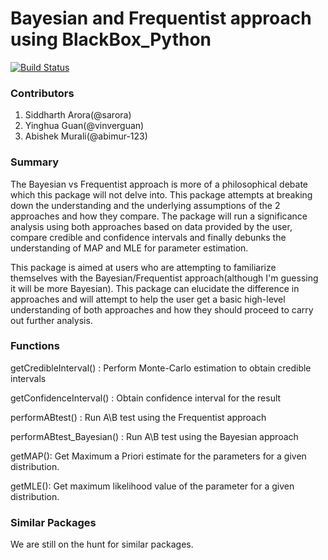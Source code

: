 # Bayesian and Frequentist approach using BlackBox_Python
[![Build Status](https://travis-ci.org/UBC-MDS/BlackBox_Python.svg?branch=master)](https://travis-ci.org/UBC-MDS/BlackBox_Python)

### Contributors

1. Siddharth Arora(@sarora)
2. Yinghua Guan(@vinverguan)
3. Abishek Murali(@abimur-123)

### Summary

The Bayesian vs Frequentist approach is more of a philosophical debate which this package will not delve into. This package attempts at breaking down the understanding and the underlying assumptions of the 2 approaches and how they compare. The package will run a significance analysis using both approaches based on data provided by the user, compare credible and confidence intervals and finally debunks the understanding of MAP and MLE for parameter estimation.

This package is aimed at users who are attempting to familiarize themselves with the Bayesian/Frequentist approach(although I'm guessing it will be more Bayesian). This package can elucidate the difference in approaches and will attempt to help the user get a basic high-level understanding of both approaches and how they should proceed to carry out further analysis.


### Functions

getCredibleInterval() : Perform Monte-Carlo estimation to obtain credible intervals

getConfidenceInterval() : Obtain confidence interval for the result

performABtest() : Run A\B test using the Frequentist approach

performABtest_Bayesian() : Run A\B test using the Bayesian approach

getMAP(): Get Maximum a Priori estimate for the parameters for a given distribution.

getMLE(): Get maximum likelihood value of the parameter for a given distribution.


### Similar Packages

We are still on the hunt for similar packages.
